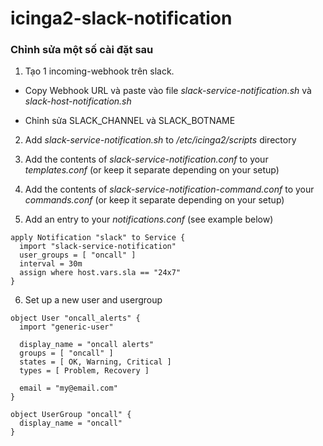 # icinga2-slack-notification

### Chỉnh sửa một số cài đặt sau

1. Tạo 1 incoming-webhook trên slack.

- Copy Webhook URL và paste vào file *slack-service-notification.sh* và *slack-host-notification.sh*

- Chỉnh sửa SLACK\_CHANNEL và SLACK\_BOTNAME 

2. Add *slack-service-notification.sh* to */etc/icinga2/scripts* directory

3. Add the contents of *slack-service-notification.conf* to your *templates.conf* (or keep it separate depending on your setup)

4. Add the contents of *slack-service-notification-command.conf* to your *commands.conf* (or keep it separate depending on your setup)

5. Add an entry to your *notifications.conf* (see example below)
```
apply Notification "slack" to Service {
  import "slack-service-notification"
  user_groups = [ "oncall" ]
  interval = 30m
  assign where host.vars.sla == "24x7"
}
```
6. Set up a new user and usergroup
```
object User "oncall_alerts" {
  import "generic-user"

  display_name = "oncall alerts"
  groups = [ "oncall" ]
  states = [ OK, Warning, Critical ]
  types = [ Problem, Recovery ]

  email = "my@email.com"
}

object UserGroup "oncall" {
  display_name = "oncall"
}
```
